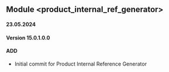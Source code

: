 ## Module <product_internal_ref_generator>

#### 23.05.2024
#### Version 15.0.1.0.0
#### ADD

- Initial commit for Product Internal Reference Generator
